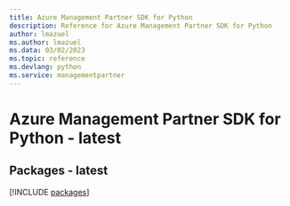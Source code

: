 ```yaml
---
title: Azure Management Partner SDK for Python
description: Reference for Azure Management Partner SDK for Python
author: lmazuel
ms.author: lmazuel
ms.data: 03/02/2023
ms.topic: reference
ms.devlang: python
ms.service: managementpartner
---
```

# Azure Management Partner SDK for Python - latest
## Packages - latest
[!INCLUDE [packages](management-partner-index.md)]